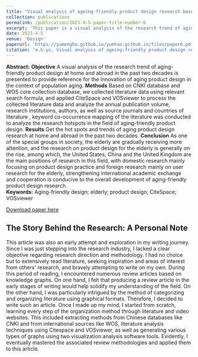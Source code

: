 ```yaml
---
title: "Visual analysis of ageing-friendly product design research based on knowledge mapping"
collection: publications
permalink: /publication/2023-4-5-paper-title-number-6
excerpt: 'This paper is a visual analysis of the research trend of aging-friendly product design at home and abroad in the past two decades is presented to provide reference for the innovation of aging product design in the context of population aging.'
date: 2023-4-5
venue: 'Design'
paperurl: 'https://yumengha.github.io/yumhao.github.io/files/paper6.pdf'
citation: 'm.h.yu, Visual analysis of ageing-friendly product design research based on knowledge mapping, Design (2023).'
---
```

**Abstract:** **Objective** A visual analysis of the research trend of aging-friendly product design at home and abroad in the past two decades 
is presented to provide reference for the innovation of aging product design in the context of population aging.
**Methods** Based on CNKI database and WOS core collection database, we collected literature data using relevant search formula, and applied CiteSpace and VOSviewer to process the collected literature data and analyze the annual publication volume, research institutions, authors, as well as source journals and countries of literature , keyword co-occurrence mapping of 
the literature was conducted to analyze the research hotspots in the field of aging-friendly product design.
**Results** Get the hot spots and trends of aging product design research at home and abroad in the past two decades.
**Conclusion** As one of the special groups in society, the elderly are gradually receiving more attention, and the research on 
product design for the elderly is generally on the rise, among which, the United States, China and the United Kingdom are the 
main positions of research in this field, with domestic research mainly focusing on product design practice and foreign research mainly on user research for the elderly, strengthening international academic exchange and cooperation is conducive to 
the overall development of aging-friendly product design research.  
**Keywords:** Aging-friendly design; elderly; product design; CiteSpace; VOSviewer


[Download paper here](https://yumengha.github.io/yumhao.github.io/files/paper6.pdf)


## The Story Behind the Research: A Personal Note
This article was also an early attempt and exploration in my writing journey. Since I was just stepping into the research industry, I lacked a clear objective regarding research direction and methodology. I had no choice but to extensively read literature, seeking inspiration and areas of interest from others' research, and bravely attempting to write on my own. During this period of reading, I encountered numerous review articles based on knowledge graphs. On one hand, I felt that producing a review article in the early stages of writing would help solidify my understanding of the field. On the other hand, I was particularly intrigued by the method of categorizing and organizing literature using graphical formats. Therefore, I decided to write such an article. Once I made up my mind, I started from scratch, learning every step of the organization method through literature and video websites. This included extracting methods from Chinese databases like CNKI and from international sources like WOS, literature analysis techniques using Citespace and VOSviewer, as well as generating various types of graphs using two visualization analysis software tools. Evidently, I eventually mastered the associated review methodologies and applied them to this article.

